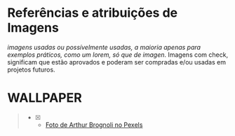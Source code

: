 # Referências e atribuições de Imagens
_imagens usadas ou possívelmente usadas, a maioria apenas para exemplos práticos, como um lorem, só que de imagen_. Imagens com check, significam que estão aprovados e poderam ser compradas e/ou usadas em projetos futuros.

# WALLPAPER

> 
> - [X] - [Foto de Arthur Brognoli no Pexels](https://www.pexels.com/pt-br/foto/brown-rock-mountain-2342505/)
>

>
